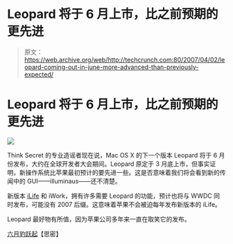 # Leopard 将于 6 月上市，比之前预期的更先进

> 原文：<https://web.archive.org/web/http://techcrunch.com:80/2007/04/02/leopard-coming-out-in-june-more-advanced-than-previously-expected/>

# Leopard 将于 6 月上市，比之前预期的更先进

![](img/d7d9cbde0fa8f2c61f838091f3ac9ce6.png)

Think Secret 的专业造谣者现在说，Mac OS X 的下一个版本 Leopard 将于 6 月份发布，大约在全球开发者大会期间。Leopard 原定于 3 月底上市，但事实证明，新操作系统比苹果最初预计的要先进一些。这是否意味着我们将会看到新的传闻中的 GUI——illuminaus——还不清楚。

新版本 [iLife](https://web.archive.org/web/20201029020452/https://crunchbase.com/product/ilife) 和 iWork，拥有许多需要 Leopard 的功能，预计也将与 WWDC 同时发布，可能没有 2007 后缀。这意味着苹果不会被迫每年发布新版本的 iLife。

Leopard 最好物有所值，因为苹果公司多年来一直在取笑它的发布。

[六月豹跃起](https://web.archive.org/web/20201029020452/http://www.thinksecret.com/news/0704leopardjune.html)【思密】